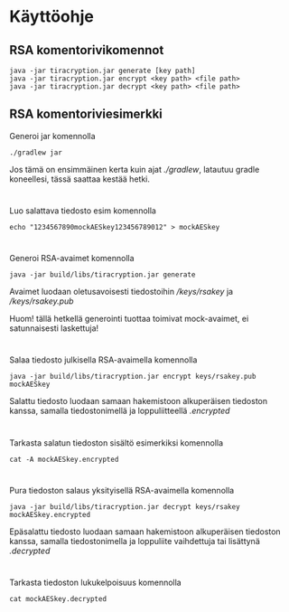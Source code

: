 # Käyttöohje
## RSA komentorivikomennot

```
java -jar tiracryption.jar generate [key path]
java -jar tiracryption.jar encrypt <key path> <file path>
java -jar tiracryption.jar decrypt <key path> <file path>
```

## RSA komentoriviesimerkki

Generoi jar komennolla 
```
./gradlew jar 
```
Jos tämä on ensimmäinen kerta kuin ajat _./gradlew_, latautuu gradle koneellesi, tässä saattaa kestää hetki.

#  

Luo salattava tiedosto esim komennolla
```
echo "1234567890mockAESkey123456789012" > mockAESkey
```

#  

Generoi RSA-avaimet komennolla
```
java -jar build/libs/tiracryption.jar generate
```
Avaimet luodaan oletusavoisesti tiedostoihin _/keys/rsakey_ ja _/keys/rsakey.pub_

Huom! tällä hetkellä generointi tuottaa toimivat mock-avaimet, ei satunnaisesti laskettuja!

#  

Salaa tiedosto julkisella RSA-avaimella komennolla
```
java -jar build/libs/tiracryption.jar encrypt keys/rsakey.pub mockAESkey
```
Salattu tiedosto luodaan samaan hakemistoon alkuperäisen tiedoston kanssa, samalla tiedostonimellä ja loppuliitteellä _.encrypted_

#  

Tarkasta salatun tiedoston sisältö esimerkiksi komennolla
```
cat -A mockAESkey.encrypted
```

#  

Pura tiedoston salaus yksityisellä RSA-avaimella komennolla
```
java -jar build/libs/tiracryption.jar decrypt keys/rsakey mockAESkey.encrypted
```
Epäsalattu tiedosto luodaan samaan hakemistoon alkuperäisen tiedoston kanssa, samalla tiedostonimella ja loppuliite vaihdettuja tai lisättynä _.decrypted_

#  

Tarkasta tiedoston lukukelpoisuus komennolla
```
cat mockAESkey.decrypted
```
